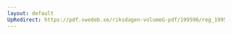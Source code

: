 ```yaml
---
layout: default
UpRedirect: https://pdf.swedeb.se/riksdagen-volumeG-pdf/199596/reg_199596/reg_199596_0337.pdf
---
```

